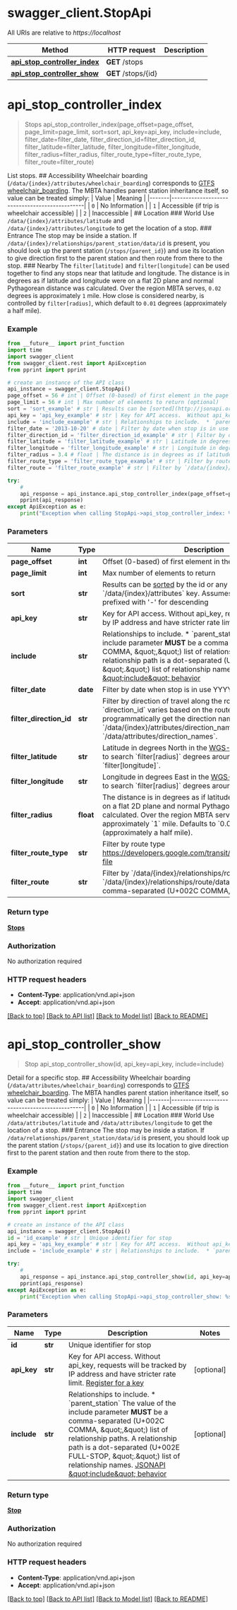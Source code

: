 # swagger_client.StopApi

All URIs are relative to *https://localhost*

Method | HTTP request | Description
------------- | ------------- | -------------
[**api_stop_controller_index**](StopApi.md#api_stop_controller_index) | **GET** /stops | 
[**api_stop_controller_show**](StopApi.md#api_stop_controller_show) | **GET** /stops/{id} | 


# **api_stop_controller_index**
> Stops api_stop_controller_index(page_offset=page_offset, page_limit=page_limit, sort=sort, api_key=api_key, include=include, filter_date=filter_date, filter_direction_id=filter_direction_id, filter_latitude=filter_latitude, filter_longitude=filter_longitude, filter_radius=filter_radius, filter_route_type=filter_route_type, filter_route=filter_route)



List stops.  ## Accessibility  Wheelchair boarding (`/data/{index}/attributes/wheelchair_boarding`) corresponds to [GTFS wheelchair_boarding](https://github.com/google/transit/blob/master/gtfs/spec/en/reference.md#stopstxt). The MBTA handles parent station inheritance itself, so value can be treated simply:  | Value | Meaning                                       | |-------|-----------------------------------------------| | `0`   | No Information                                | | `1`   | Accessible (if trip is wheelchair accessible) | | `2`   | Inaccessible                                  |   ## Location  ### World  Use `/data/{index}/attributes/latitude` and `/data/{index}/attributes/longitude` to get the location of a stop.  ### Entrance  The stop may be inside a station.  If `/data/{index}/relationships/parent_station/data/id` is present, you should look up the parent station (`/stops/{parent_id}`) and use its location to give direction first to the parent station and then route from there to the stop.    ### Nearby  The `filter[latitude]` and `filter[longitude]` can be used together to find any stops near that latitude and longitude.  The distance is in degrees as if latitude and longitude were on a flat 2D plane and normal Pythagorean distance was calculated.  Over the region MBTA serves, `0.02` degrees is approximately `1` mile. How close is considered nearby, is controlled by `filter[radius]`, which default to `0.01` degrees (approximately a half mile). 

### Example 
```python
from __future__ import print_function
import time
import swagger_client
from swagger_client.rest import ApiException
from pprint import pprint

# create an instance of the API class
api_instance = swagger_client.StopApi()
page_offset = 56 # int | Offset (0-based) of first element in the page (optional)
page_limit = 56 # int | Max number of elements to return (optional)
sort = 'sort_example' # str | Results can be [sorted](http://jsonapi.org/format/#fetching-sorting) by the id or any `/data/{index}/attributes` key. Assumes ascending; may be prefixed with '-' for descending  | JSON pointer | Direction | `sort`     | |--------------|-----------|------------| | `/data/{index}/attributes/latitude` | ascending | `latitude` | | `/data/{index}/attributes/latitude` | descending | `-latitude` | | `/data/{index}/attributes/longitude` | ascending | `longitude` | | `/data/{index}/attributes/longitude` | descending | `-longitude` | | `/data/{index}/attributes/name` | ascending | `name` | | `/data/{index}/attributes/name` | descending | `-name` | | `/data/{index}/attributes/wheelchair_boarding` | ascending | `wheelchair_boarding` | | `/data/{index}/attributes/wheelchair_boarding` | descending | `-wheelchair_boarding` |   (optional)
api_key = 'api_key_example' # str | Key for API access.  Without api_key, requests will be tracked by IP address and have stricter rate limit. [Register for a key](/register)  (optional)
include = 'include_example' # str | Relationships to include.  * `parent_station`  The value of the include parameter **MUST** be a comma-separated (U+002C COMMA, \",\") list of relationship paths. A relationship path is a dot-separated (U+002E FULL-STOP, \".\") list of relationship names. [JSONAPI \"include\" behavior](http://jsonapi.org/format/#fetching-includes)    (optional)
filter_date = '2013-10-20' # date | Filter by date when stop is in use YYYY-MM-DD (optional)
filter_direction_id = 'filter_direction_id_example' # str | Filter by direction of travel along the route.  The meaning of `direction_id` varies based on the route. You can programmatically get the direction names from `/routes` `/data/{index}/attributes/direction_names` or `/routes/{id}` `/data/attributes/direction_names`.     (optional)
filter_latitude = 'filter_latitude_example' # str | Latitude in degrees North in the [WGS-84](https://en.wikipedia.org/wiki/World_Geodetic_System#A_new_World_Geodetic_System:_WGS.C2.A084) coordinate system to search `filter[radius]` degrees around with `filter[longitude]`.  (optional)
filter_longitude = 'filter_longitude_example' # str | Longitude in degrees East in the [WGS-84](https://en.wikipedia.org/wiki/World_Geodetic_System#Longitudes_on_WGS.C2.A084) coordinate system to search `filter[radius]` degrees around with `filter[latitude]`.  (optional)
filter_radius = 3.4 # float | The distance is in degrees as if latitude and longitude were on a flat 2D plane and normal Pythagorean distance was calculated.  Over the region MBTA serves, `0.02` degrees is approximately `1` mile. Defaults to `0.01` degrees (approximately a half mile).  (optional)
filter_route_type = 'filter_route_type_example' # str | Filter by route type https://developers.google.com/transit/gtfs/reference/routes-file (optional)
filter_route = 'filter_route_example' # str | Filter by `/data/{index}/relationships/route/data/id`. Multiple `/data/{index}/relationships/route/data/id` **MUST** be a comma-separated (U+002C COMMA, \",\") list. (optional)

try: 
    # 
    api_response = api_instance.api_stop_controller_index(page_offset=page_offset, page_limit=page_limit, sort=sort, api_key=api_key, include=include, filter_date=filter_date, filter_direction_id=filter_direction_id, filter_latitude=filter_latitude, filter_longitude=filter_longitude, filter_radius=filter_radius, filter_route_type=filter_route_type, filter_route=filter_route)
    pprint(api_response)
except ApiException as e:
    print("Exception when calling StopApi->api_stop_controller_index: %s\n" % e)
```

### Parameters

Name | Type | Description  | Notes
------------- | ------------- | ------------- | -------------
 **page_offset** | **int**| Offset (0-based) of first element in the page | [optional] 
 **page_limit** | **int**| Max number of elements to return | [optional] 
 **sort** | **str**| Results can be [sorted](http://jsonapi.org/format/#fetching-sorting) by the id or any &#x60;/data/{index}/attributes&#x60; key. Assumes ascending; may be prefixed with &#39;-&#39; for descending  | JSON pointer | Direction | &#x60;sort&#x60;     | |--------------|-----------|------------| | &#x60;/data/{index}/attributes/latitude&#x60; | ascending | &#x60;latitude&#x60; | | &#x60;/data/{index}/attributes/latitude&#x60; | descending | &#x60;-latitude&#x60; | | &#x60;/data/{index}/attributes/longitude&#x60; | ascending | &#x60;longitude&#x60; | | &#x60;/data/{index}/attributes/longitude&#x60; | descending | &#x60;-longitude&#x60; | | &#x60;/data/{index}/attributes/name&#x60; | ascending | &#x60;name&#x60; | | &#x60;/data/{index}/attributes/name&#x60; | descending | &#x60;-name&#x60; | | &#x60;/data/{index}/attributes/wheelchair_boarding&#x60; | ascending | &#x60;wheelchair_boarding&#x60; | | &#x60;/data/{index}/attributes/wheelchair_boarding&#x60; | descending | &#x60;-wheelchair_boarding&#x60; |   | [optional] 
 **api_key** | **str**| Key for API access.  Without api_key, requests will be tracked by IP address and have stricter rate limit. [Register for a key](/register)  | [optional] 
 **include** | **str**| Relationships to include.  * &#x60;parent_station&#x60;  The value of the include parameter **MUST** be a comma-separated (U+002C COMMA, \&quot;,\&quot;) list of relationship paths. A relationship path is a dot-separated (U+002E FULL-STOP, \&quot;.\&quot;) list of relationship names. [JSONAPI \&quot;include\&quot; behavior](http://jsonapi.org/format/#fetching-includes)    | [optional] 
 **filter_date** | **date**| Filter by date when stop is in use YYYY-MM-DD | [optional] 
 **filter_direction_id** | **str**| Filter by direction of travel along the route.  The meaning of &#x60;direction_id&#x60; varies based on the route. You can programmatically get the direction names from &#x60;/routes&#x60; &#x60;/data/{index}/attributes/direction_names&#x60; or &#x60;/routes/{id}&#x60; &#x60;/data/attributes/direction_names&#x60;.     | [optional] 
 **filter_latitude** | **str**| Latitude in degrees North in the [WGS-84](https://en.wikipedia.org/wiki/World_Geodetic_System#A_new_World_Geodetic_System:_WGS.C2.A084) coordinate system to search &#x60;filter[radius]&#x60; degrees around with &#x60;filter[longitude]&#x60;.  | [optional] 
 **filter_longitude** | **str**| Longitude in degrees East in the [WGS-84](https://en.wikipedia.org/wiki/World_Geodetic_System#Longitudes_on_WGS.C2.A084) coordinate system to search &#x60;filter[radius]&#x60; degrees around with &#x60;filter[latitude]&#x60;.  | [optional] 
 **filter_radius** | **float**| The distance is in degrees as if latitude and longitude were on a flat 2D plane and normal Pythagorean distance was calculated.  Over the region MBTA serves, &#x60;0.02&#x60; degrees is approximately &#x60;1&#x60; mile. Defaults to &#x60;0.01&#x60; degrees (approximately a half mile).  | [optional] 
 **filter_route_type** | **str**| Filter by route type https://developers.google.com/transit/gtfs/reference/routes-file | [optional] 
 **filter_route** | **str**| Filter by &#x60;/data/{index}/relationships/route/data/id&#x60;. Multiple &#x60;/data/{index}/relationships/route/data/id&#x60; **MUST** be a comma-separated (U+002C COMMA, \&quot;,\&quot;) list. | [optional] 

### Return type

[**Stops**](Stops.md)

### Authorization

No authorization required

### HTTP request headers

 - **Content-Type**: application/vnd.api+json
 - **Accept**: application/vnd.api+json

[[Back to top]](#) [[Back to API list]](../README.md#documentation-for-api-endpoints) [[Back to Model list]](../README.md#documentation-for-models) [[Back to README]](../README.md)

# **api_stop_controller_show**
> Stop api_stop_controller_show(id, api_key=api_key, include=include)



Detail for a specific stop.  ## Accessibility  Wheelchair boarding (`/data/attributes/wheelchair_boarding`) corresponds to [GTFS wheelchair_boarding](https://github.com/google/transit/blob/master/gtfs/spec/en/reference.md#stopstxt). The MBTA handles parent station inheritance itself, so value can be treated simply:  | Value | Meaning                                       | |-------|-----------------------------------------------| | `0`   | No Information                                | | `1`   | Accessible (if trip is wheelchair accessible) | | `2`   | Inaccessible                                  |   ## Location  ### World  Use `/data/attributes/latitude` and `/data/attributes/longitude` to get the location of a stop.  ### Entrance  The stop may be inside a station.  If `/data/relationships/parent_station/data/id` is present, you should look up the parent station (`/stops/{parent_id}`) and use its location to give direction first to the parent station and then route from there to the stop.   

### Example 
```python
from __future__ import print_function
import time
import swagger_client
from swagger_client.rest import ApiException
from pprint import pprint

# create an instance of the API class
api_instance = swagger_client.StopApi()
id = 'id_example' # str | Unique identifier for stop
api_key = 'api_key_example' # str | Key for API access.  Without api_key, requests will be tracked by IP address and have stricter rate limit. [Register for a key](/register)  (optional)
include = 'include_example' # str | Relationships to include.  * `parent_station`  The value of the include parameter **MUST** be a comma-separated (U+002C COMMA, \",\") list of relationship paths. A relationship path is a dot-separated (U+002E FULL-STOP, \".\") list of relationship names. [JSONAPI \"include\" behavior](http://jsonapi.org/format/#fetching-includes)    (optional)

try: 
    # 
    api_response = api_instance.api_stop_controller_show(id, api_key=api_key, include=include)
    pprint(api_response)
except ApiException as e:
    print("Exception when calling StopApi->api_stop_controller_show: %s\n" % e)
```

### Parameters

Name | Type | Description  | Notes
------------- | ------------- | ------------- | -------------
 **id** | **str**| Unique identifier for stop | 
 **api_key** | **str**| Key for API access.  Without api_key, requests will be tracked by IP address and have stricter rate limit. [Register for a key](/register)  | [optional] 
 **include** | **str**| Relationships to include.  * &#x60;parent_station&#x60;  The value of the include parameter **MUST** be a comma-separated (U+002C COMMA, \&quot;,\&quot;) list of relationship paths. A relationship path is a dot-separated (U+002E FULL-STOP, \&quot;.\&quot;) list of relationship names. [JSONAPI \&quot;include\&quot; behavior](http://jsonapi.org/format/#fetching-includes)    | [optional] 

### Return type

[**Stop**](Stop.md)

### Authorization

No authorization required

### HTTP request headers

 - **Content-Type**: application/vnd.api+json
 - **Accept**: application/vnd.api+json

[[Back to top]](#) [[Back to API list]](../README.md#documentation-for-api-endpoints) [[Back to Model list]](../README.md#documentation-for-models) [[Back to README]](../README.md)

